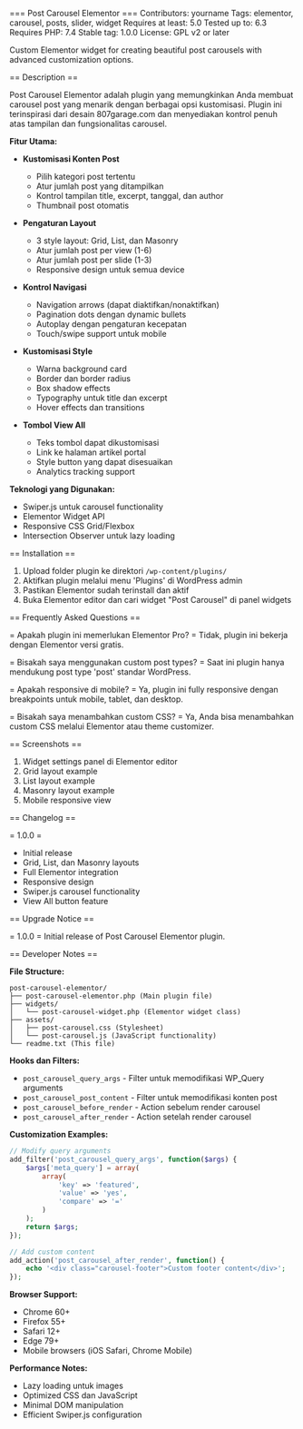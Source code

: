 === Post Carousel Elementor ===
Contributors: yourname
Tags: elementor, carousel, posts, slider, widget
Requires at least: 5.0
Tested up to: 6.3
Requires PHP: 7.4
Stable tag: 1.0.0
License: GPL v2 or later

Custom Elementor widget for creating beautiful post carousels with advanced customization options.

== Description ==

Post Carousel Elementor adalah plugin yang memungkinkan Anda membuat carousel post yang menarik dengan berbagai opsi kustomisasi. Plugin ini terinspirasi dari desain 807garage.com dan menyediakan kontrol penuh atas tampilan dan fungsionalitas carousel.

**Fitur Utama:**

* **Kustomisasi Konten Post**
  - Pilih kategori post tertentu
  - Atur jumlah post yang ditampilkan
  - Kontrol tampilan title, excerpt, tanggal, dan author
  - Thumbnail post otomatis

* **Pengaturan Layout**
  - 3 style layout: Grid, List, dan Masonry
  - Atur jumlah post per view (1-6)
  - Atur jumlah post per slide (1-3)
  - Responsive design untuk semua device

* **Kontrol Navigasi**
  - Navigation arrows (dapat diaktifkan/nonaktifkan)
  - Pagination dots dengan dynamic bullets
  - Autoplay dengan pengaturan kecepatan
  - Touch/swipe support untuk mobile

* **Kustomisasi Style**
  - Warna background card
  - Border dan border radius
  - Box shadow effects
  - Typography untuk title dan excerpt
  - Hover effects dan transitions

* **Tombol View All**
  - Teks tombol dapat dikustomisasi
  - Link ke halaman artikel portal
  - Style button yang dapat disesuaikan
  - Analytics tracking support

**Teknologi yang Digunakan:**
- Swiper.js untuk carousel functionality
- Elementor Widget API
- Responsive CSS Grid/Flexbox
- Intersection Observer untuk lazy loading

== Installation ==

1. Upload folder plugin ke direktori `/wp-content/plugins/`
2. Aktifkan plugin melalui menu 'Plugins' di WordPress admin
3. Pastikan Elementor sudah terinstall dan aktif
4. Buka Elementor editor dan cari widget "Post Carousel" di panel widgets

== Frequently Asked Questions ==

= Apakah plugin ini memerlukan Elementor Pro? =
Tidak, plugin ini bekerja dengan Elementor versi gratis.

= Bisakah saya menggunakan custom post types? =
Saat ini plugin hanya mendukung post type 'post' standar WordPress.

= Apakah responsive di mobile? =
Ya, plugin ini fully responsive dengan breakpoints untuk mobile, tablet, dan desktop.

= Bisakah saya menambahkan custom CSS? =
Ya, Anda bisa menambahkan custom CSS melalui Elementor atau theme customizer.

== Screenshots ==

1. Widget settings panel di Elementor editor
2. Grid layout example
3. List layout example  
4. Masonry layout example
5. Mobile responsive view

== Changelog ==

= 1.0.0 =
* Initial release
* Grid, List, dan Masonry layouts
* Full Elementor integration
* Responsive design
* Swiper.js carousel functionality
* View All button feature

== Upgrade Notice ==

= 1.0.0 =
Initial release of Post Carousel Elementor plugin.

== Developer Notes ==

**File Structure:**
```
post-carousel-elementor/
├── post-carousel-elementor.php (Main plugin file)
├── widgets/
│   └── post-carousel-widget.php (Elementor widget class)
├── assets/
│   ├── post-carousel.css (Stylesheet)
│   └── post-carousel.js (JavaScript functionality)
└── readme.txt (This file)
```

**Hooks dan Filters:**
- `post_carousel_query_args` - Filter untuk memodifikasi WP_Query arguments
- `post_carousel_post_content` - Filter untuk memodifikasi konten post
- `post_carousel_before_render` - Action sebelum render carousel
- `post_carousel_after_render` - Action setelah render carousel

**Customization Examples:**

```php
// Modify query arguments
add_filter('post_carousel_query_args', function($args) {
    $args['meta_query'] = array(
        array(
            'key' => 'featured',
            'value' => 'yes',
            'compare' => '='
        )
    );
    return $args;
});

// Add custom content
add_action('post_carousel_after_render', function() {
    echo '<div class="carousel-footer">Custom footer content</div>';
});
```

**Browser Support:**
- Chrome 60+
- Firefox 55+
- Safari 12+
- Edge 79+
- Mobile browsers (iOS Safari, Chrome Mobile)

**Performance Notes:**
- Lazy loading untuk images
- Optimized CSS dan JavaScript
- Minimal DOM manipulation
- Efficient Swiper.js configuration